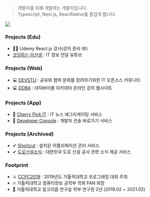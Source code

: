 > 개발자를 위해 개발하는 개발자입니다.\
> Typescript, Next.js, ReactNative를 즐겁게 합니다.


![](https://readme-stickers.vercel.app/api/kodeveloper?name=%EC%9D%B4%EC%A0%95%ED%99%98)

### Projects (Edu)
- 👨‍🎓 Udemy React.js 강사(강의 준비 中)
- [코딩하는 이선생](https://www.youtube.com/channel/UCn7yFtl60fQsRtEaoyuzFUg) : IT 정보 전달 유튜브

### Projects (Web)
- 💻 [DEVSTU](https://devstu.co.kr/) : 공유와 협력 문화를 장려하기위한 IT 오픈소스 커뮤니티
- 💻 [DDBA](https://ddba.or.kr/) : 대덕바이블 아카데미 온라인 강의 웹사이트

### Projects (App)
- 🍒 [Cherry Pick IT](https://play.google.com/store/apps/details?id=com.cherrypick_it) : IT 뉴스 에그리게이팅 서비스
- 🏹 [Developer Console](https://play.google.com/store/apps/details?id=com.developer_console) : 개발자 콘솔 바로가기 서비스

### Projects (Archived)
- ✔ [Shortcut](https://play.google.com/store/apps/details?id=com.jeonghwan.flutterexam.flutter_example) : 설치된 어플리케이션 관리 서비스
- ✔ [도로신설소식](https://play.google.com/store/apps/details?id=com.roadconstruct) : 대한민국 도로 신설 공사 관련 소식 제공 서비스


### Footprint
- ⚔️ [CCPC2019](https://ccpc2019.github.io/) : 2019년도 가톨릭대학교 프로그래밍 대회 주최
- 🔥  가톨릭대학교 컴퓨터정보 공학부 학회 FAN 회장
- 🔎 가톨릭대학교 알고리즘 연구실 학부 연구원 2년 (2019.02 ~ 2021.02)
